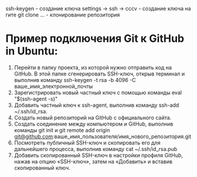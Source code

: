 ssh-keygen - создание ключа
settings -> ssh -> cccv - создание ключа на гите
git clone ... - клонирование репозитория

# Пример подключения Git к GitHub in Ubuntu:

1. Перейти в папку проекта, из которой нужно отправить код на GitHub. В этой папке сгенерировать SSH-ключ, открыв терминал и выполнив команду
ssh-keygen -t rsa -b 4096 -C ваше_имя_электронной_почты
2. Зарегистрировать новый частный ключ с помощью команды eval "$(ssh-agent -s)"
3. Добавить частный ключ к ssh-agent, выполнив команду ssh-add ~/.ssh/id_rsa. 
4. Создать новый репозиторий на GitHub с официального сайта.
5. Создать соединение между компьютером и GitHub, выполнив команды git init и git remote add origin git@github.com:ваше_имя_пользователя/имя_нового_репозитория.git
6. Посмотреть публичный SSH-ключ и скопировать его для дальнейшего процесса, выполнив команду cat ~/.ssh/id_rsa.pub
7. Добавить скопированный SSH-ключ в настройки профиля GitHub, нажав на опцию «SSH-ключ», затем на «Добавить» и вставив скопированный ключ.


 
